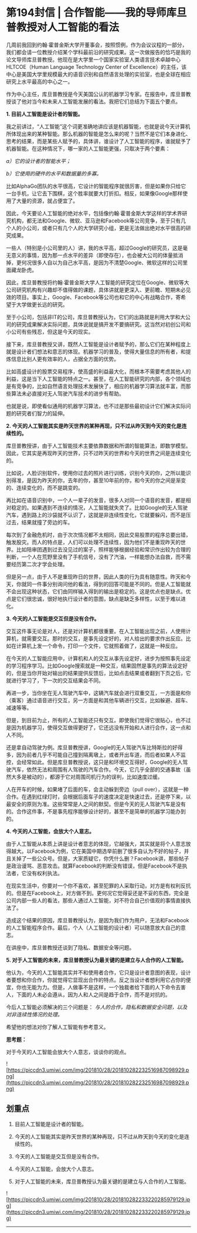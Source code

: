 # 第194封信 | 合作智能——我的导师库旦普教授对人工智能的看法

几周前我回到约翰∙霍普金斯大学开董事会，按照惯例，作为会议议程的一部分，我们都会请一位教授介绍某个学科最前沿的研究成果。这一次做报告的恰巧是我的论文导师库旦普教授。他现在是大学里一个国家实验室人类语言技术卓越中心HLTCOE（Human Language Technology Center of Excellence）的主任，该中心是美国大学里规模最大的语音识别和自然语言处理的实验室，也是全球在相应研究上水平最高的中心之一。

作为中心主任，库旦普教授是今天美国公认的机器学习专家。在报告中，库旦普教授谈了他对当今和未来人工智能发展的看法。我把它们总结为下面五个要点。

 **1. 目前人工智能是设计者的智能。**

我之前讲过，“人工智能”这个词更准确地讲应该是机器智能，也就是说今天计算机所体现出来的某种智能。那么机器的智能是怎么来的呢？当然不是它们本身进化、思考的结果，而是某些人赋予的，具体讲，谁设计了人工智能的程序，谁就赋予了机器智能。在这种情况下，哪一家的人工智能更强，只取决于两个要素：

 *a）它的设计者的智能水平；*

 *b）它使用的硬件的水平和数据量的多寡。*

比如AlphaGo团队的水平很高，它设计的智能程序就很厉害，但是如果你只给它一台手机，让它去下围棋，这个胜率就要大打折扣。相反，如果像Google那样使用了大量的资源，就占便宜了。

因此，今天要论人工智能的绝对水平，包括像约翰∙霍普金斯大学这样的学术界研究机构，都无法和Google、微软、亚马逊和Facebook等公司竞争，至于只有几个人的小公司，或者只有几个人的大学研究小组，更是无法做出绝对水平很高的研究成果。

一些人（特别是小公司里的人）讲，我的水平高，超过Google的研究员，这是毫无意义的事情，因为那一点水平的差异（即使存在），也会被大公司的体量抵消掉，更何况很多人自以为自己水平高，是因为不清楚Google、微软这样的公司里面藏龙卧虎。

因此，库旦普教授将约翰∙霍普金斯大学人工智能的研究定位在Google、微软等大公司研究机构有兴趣却不值得做的课题，具体讲就是更深入、更前瞻、短期未必见效的项目。事实上，Google、Facebook等公司也和它的中心有战略合作，寄希望于大学做更长远的研究。

至于小公司，包括非IT的公司，库旦普教授认为，它们的出路就是利用大学和大公司的研究成果解决实际问题，具体说就是搞开发不要搞研究。这当然对初创公司和小公司有些残忍，但这是今天的现实。

接下来，库旦普教授又讲，既然人工智能是设计者赋予的，那么它们在某种程度上就是设计者们想法和意志的体现。机器学习的普及，使得大量信息的所有者，和提炼信息比别人更有效率的人，占据全方面的优势。

比如高盛设计的股票交易程序，使高盛的利益最大化，而根本不需要考虑其他人的利益，这是当下人工智能的特点之一。甚至，在人工智能研究的内部，各个领域也是有竞争的，比如自然语言处理技术发展快了，相应的机器学习算法就丰富，而那些算法未必直接对无人驾驶汽车技术的进步有帮助。

也就是说，即使看似通用的机器学习算法，也不过是那些最初设计它们解决实际问题的研究者们智力的延伸。

 **2. 今天的人工智能其实是昨天世界的某种再现，只不过从昨天到今天的变化是连续性的。**

库旦普教授讲，由于人工智能技术主要依靠数据和所谓的智能算法，即数学模型。因此，它其实是再现昨天的世界，只不过昨天的世界和今天的世界之间是连续变化的。

比如说，人脸识别软件，使用你过去的照片进行训练，识别今天的你，之所以能识别得准，是因为昨天的你，去年的你，甚至10年前的你，和今天的你之间是渐变的、连续变化的，而不是跳变的。

再比如在语音识别中，一个人一辈子的发音，很多人对同一个语音的发音，都是相对稳定的。如果遇到不连续的情况，人工智能就失灵了。比如Google的无人驾驶汽车，遇到路上的沙袋就不认识了，这就是非连续性变化，它就要躲闪，而不是压过去，结果就撞了旁边的车。

每次到了金融危机时，由于次次情况都不太相同，因此交易股票的程序总要出错，触发股灾。而人的特点是，人们可以处理不连续性，因为他们不是重现昨天的世界。比如陪审团遇到过去没见过的案子，照样能够根据经验和常识作出较为合理的判断，一个人在荒野里没有了手机信号，没有了汽油，一样能想办法自救，而不需要经历第二次才学会处理。

但是另一点，由于人不是重现昨日的世界，因此人类的行为具有随意性。昨天和今天，你就同一件事分别询问他的看法，得到的回答可能是不同的。但是人工智能就不会出现这种状态，它们由同样输入得到的输出是稳定的。这是优点也是缺点。优点是它们很忠诚，很好地执行设计者的意图，缺点是缺乏多样性，以至于难以进化。

 **3. 今天的人工智能是交互但是没有合作。**

交互这件事无论是对人，还是对计算机都很重要。在人工智能出现之前，人使用计算机，就需要交互。那时的交互，是事先设定好的，对人给出的要求作出反应。比如在计算机上发一个命令，打印一个文件，它就照着做了，这就是一种反应。

在今天的人工智能应用中，计算机和人的交互从事先设定好，进步为按照事先设定的学习程序学习。比如Google搜索就是一种交互，结果固然是事先的算法设定好的，但是当你开始对输出的结果提供反馈后，比如点击结果或者翻到下页之后，它就进行学习了，下一次的交互结果会不同。

再进一步，当你坐在无人驾驶汽车中，这辆汽车就会进行双重交互，一方面是和你（乘客）通过语音进行交互，另一方面是和其他车辆进行交互，比如躲避、超车、减速等等。

但是，到目前为止，所有的人工智能还只有交互。即使我们觉得它很贴心，也不过是因为机器学习，使得交互做得更好了，它还远没有开始和人进行合作，这一点和人不同。

还是拿自动驾驶为例。库旦普教授讲，Google的无人驾驶汽车比特斯拉的好得多，因为前者几乎不可能自己撞到隔离墩上，或者开出车道，而后者如果人不监控，会经常如此。但是库旦普教授说，这只是和环境交互得好，Google的无人驾驶汽车，依然无法和周围有人驾驶的汽车合作。今天，它几乎全部的交通事故（虽然大多是被动的），都源于它对周围司机行为的误判，比如速度过缓。

人在开车的时候，如果堵了后面的车，会主动躲到旁边（pull over），这就是一种合作。在遇到红绿灯时，会根据后面车子的速度决定是快速过去，还是停下来，以最安全的原则为准。这些常常是人之间的默契。但是今天的无人驾驶汽车是没有的。合作这件事，不是事先程序能够设计好的，甚至不是简单的机器学习能办到的。

 **4. 今天的人工智能，会放大个人意志。**

由于人工智能从本质上讲是设计者意志的体现，它越强大，其实就是将个人意志放得越大。以Facebook为例，它在美国中期选举前删了很多自认为不好的帖子，并且关掉了一些公众号。但是，大家质疑它，你凭什么删？Facebook讲，那些帖子是政治谩骂、恶意攻击。就算Facebook的判断没有错误，但是Facebook不是执法者，它没有权利执法。

在现实生活中，你要对一个你不喜欢，甚至犯罪的人采取行动，对方是有权利反抗的。但是在Facebook上，对方做不到。更何况它觉得妥还是不妥的东西，完全是公司内部一些人的看法，那些人通过人工智能，对不符合自己价值观的事情直接执法了。

造成这个结果的原因，库旦普教授认为，是因为我们作为用户，无法和Facebook的人工智能程序合作。最后，个人（人工智能的设计者）可以随意放大自己的意志。

在讲座中，库旦普教授还谈到了隐私、数据安全等问题。

 **5. 对于人工智能的未来，库旦普教授认为最关键的是建立与人合作的人工智能。**

他认为，今天的人工智能其实并不和使用者合作，它只是设计者意图的表现，设计者要想和你合作，你就觉得它显现出合作的特点。反之当设计者想利用它占你的便宜，你也无能为力。但是，人做事不是这样，一个独裁者给下面的人下命令去害人，下面的人未必会遵从，因为人和人之间是趋于合作，而不是对抗的。

今后人工智能必须解决的三个问题是： *与人的合作，隐私和数据安全问题，以及对非连续性情况的处理。*

希望他的想法对你了解人工智能有参考意义。

 **思考题：**

对于今天的人工智能会放大个人意志，谈谈你的观点。

![https://piccdn3.umiwi.com/img/201810/28/201810282232516987098929.png](https://piccdn3.umiwi.com/img/201810/28/201810282232516987098929.png)

## 划重点

1. 目前人工智能是设计者的智能。

2. 今天的人工智能其实是昨天世界的某种再现，只不过从昨天到今天的变化是连续性的。

3. 今天的人工智能是交互但是没有合作。

4. 今天的人工智能，会放大个人意志。

5. 对于人工智能的未来，库旦普教授认为最关键的是建立与人合作的人工智能。

![https://piccdn3.umiwi.com/img/201810/28/201810282233220285979129.jpg](https://piccdn3.umiwi.com/img/201810/28/201810282233220285979129.jpg)

---
